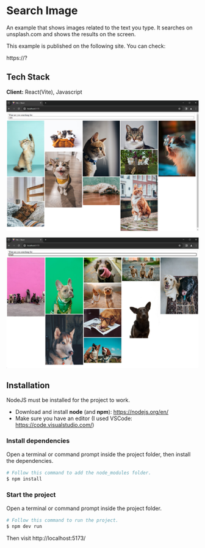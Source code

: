 # Search Image

An example that shows images related to the text you type. It searches on unsplash.com and shows the results on the screen.

This example is published on the following site. You can check:

https://?

## Tech Stack

**Client:** React(Vite), Javascript

![alt text](public/screenshots/ss1.png?raw=true)

![alt text](public/screenshots/ss2.png?raw=true)

## Installation

NodeJS must be installed for the project to work.

- Download and install **node** (and **npm**): https://nodejs.org/en/
- Make sure you have an editor (I used VSCode: https://code.visualstudio.com/)

### Install dependencies

Open a terminal or command prompt inside the project folder, then install the dependencies.

```Bash
# Follow this command to add the node_modules folder.
$ npm install
```

### Start the project

Open a terminal or command prompt inside the project folder.

```Bash
# Follow this command to run the project.
$ npm dev run
```

Then visit http://localhost:5173/
